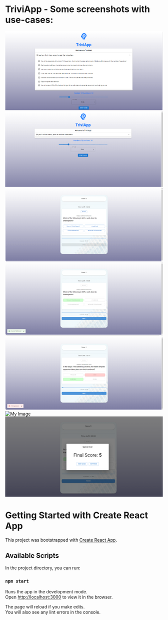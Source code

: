 # TriviApp - Some screenshots with use-cases:
![My Image](./public/app_screenshots/settings-unexpanded.png)
![My Image](./public/app_screenshots/settings.png)
![My Image](./public/app_screenshots/triviagame.png)
![My Image](./public/app_screenshots/triviagame-question-correct.png)
![My Image](./public/app_screenshots/triviagame-question-wrong.png)
![My Image](./public/app_screenshots/triviagame-fifty-fifty-redeemed.png)
![My Image](./public/app_screenshots/gameOverModal.png)


# Getting Started with Create React App

This project was bootstrapped with [Create React App](https://github.com/facebook/create-react-app).

## Available Scripts

In the project directory, you can run:

### `npm start`

Runs the app in the development mode.\
Open [http://localhost:3000](http://localhost:3000) to view it in the browser.

The page will reload if you make edits.\
You will also see any lint errors in the console.


